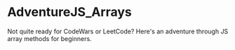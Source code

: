 # AdventureJS_Arrays
Not quite ready for CodeWars or LeetCode? Here's an adventure through JS array methods for beginners.
